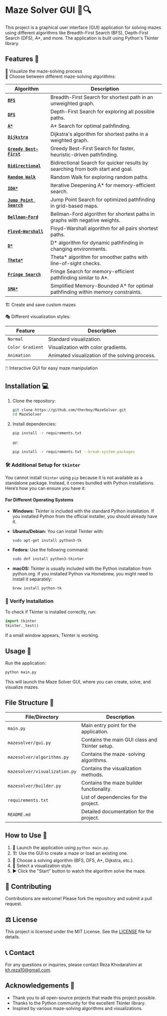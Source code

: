 # Maze Solver GUI 🧩🔍

This project is a graphical user interface (GUI) application for solving mazes using different algorithms like Breadth-First Search (BFS), Depth-First Search (DFS), A*, and more. The application is built using Python's Tkinter library.

## Features 🌟

🎨 Visualize the maze-solving process  
🔀 Choose between different maze-solving algorithms:

| Algorithm                                                         | Description                                                                                     |
|-----------------------------------------------------------------|-------------------------------------------------------------------------------------------------|
| [**`BFS`**](https://www.geeksforgeeks.org/breadth-first-search-or-bfs-for-a-graph/)                 | Breadth-First Search for shortest path in an unweighted graph.                                  |
| [**`DFS`**](https://www.geeksforgeeks.org/depth-first-search-or-dfs-for-a-graph/)                 | Depth-First Search for exploring all possible paths.                                            |
| [**`A*`**](https://www.geeksforgeeks.org/a-search-algorithm/)                                     | A* Search for optimal pathfinding.                                                              |
| [**`Dijkstra`**](https://www.geeksforgeeks.org/dijkstras-shortest-path-algorithm-greedy-algo-7/)   | Dijkstra's algorithm for shortest paths in a weighted graph.                                    |
| [**`Greedy Best-First`**](https://www.geeksforgeeks.org/greedy-best-first-search-algorithm/)      | Greedy Best-First Search for faster, heuristic-driven pathfinding.                              |
| [**`Bidirectional`**](https://www.geeksforgeeks.org/bidirectional-search/)                        | Bidirectional Search for quicker results by searching from both start and goal.                 |
| [**`Random Walk`**](https://www.geeksforgeeks.org/random-walk-implementation-python/)             | Random Walk for exploring random paths.                                                         |
| [**`IDA*`**](https://www.geeksforgeeks.org/iterative-deepening-a-algorithm-ida-artificial-intelligence/) | Iterative Deepening A* for memory-efficient search.                                             |
| [**`Jump Point Search`**](https://www.geeksforgeeks.org/jump-search/)                             | Jump Point Search for optimized pathfinding in grid-based maps.                                 |
| [**`Bellman-Ford`**](https://www.geeksforgeeks.org/bellman-ford-algorithm-dp-23/)                 | Bellman-Ford algorithm for shortest paths in graphs with negative weights.                      |
| [**`Floyd-Warshall`**](https://www.geeksforgeeks.org/floyd-warshall-algorithm-dp-16/)             | Floyd-Warshall algorithm for all pairs shortest paths.                                          |
| [**`D*`**](https://en.wikipedia.org/wiki/D*)                                                      | D* algorithm for dynamic pathfinding in changing environments.                                  |
| [**`Theta*`**](https://news.movel.ai/theta-star?x-host=news.movel.ai)                              | Theta* algorithm for smoother paths with line-of-sight checks.                                  |
| [**`Fringe Search`**](https://en.wikipedia.org/wiki/Fringe_search)                                | Fringe Search for memory-efficient pathfinding similar to A*.                                   |
| [**`SMA*`**](https://en.wikipedia.org/wiki/SMA*)                                                  | Simplified Memory-Bounded A* for optimal pathfinding within memory constraints.                 |

🏗️ Create and save custom mazes                              

🎭 Different visualization styles:                            

| Feature                                                         | Description                                                                                     |
|-----------------------------------------------------------------|-------------------------------------------------------------------------------------------------|
|  `Normal`                                                       | Standard visualization.                                                                         |
|  `Color Gradient`                                               | Visualization with color gradients.                                                             |
|  `Animation`                                                    | Animated visualization of the solving process.                                                  |

🖱️ Interactive GUI for easy maze manipulation


## Installation 💻

1. Clone the repository:
   ```bash
   git clone https://github.com/therboy/MazeSolver.git
   cd MazeSolver
   ```

2. Install dependencies:
   ```bash
   pip install -r requirements.txt
   ```
   or:
   ```bash
   pip install -r requirements.txt --break-system-packages
   ```

### 🛠️ Additional Setup for `tkinter`

You cannot install `tkinter` using `pip` because it is not available as a standalone package. Instead, it comes bundled with Python installations. Here’s how you can ensure you have it:

#### For Different Operating Systems

- **Windows:**
  Tkinter is included with the standard Python installation. If you installed Python from the official installer, you should already have it.

- **Ubuntu/Debian:**
  You can install Tkinter with:
  ```bash
  sudo apt-get install python3-tk
  ```

- **Fedora:**
  Use the following command:
  ```bash
  sudo dnf install python3-tkinter
  ```

- **macOS:**
  Tkinter is usually included with the Python installation from python.org. If you installed Python via Homebrew, you might need to install it separately:
  ```bash
  brew install python-tk
  ```

### 🧪 Verify Installation

To check if Tkinter is installed correctly, run:

```python
import tkinter
tkinter._test()
```

If a small window appears, Tkinter is working.

## Usage 🚀

Run the application:
```bash
python main.py
```

This will launch the Maze Solver GUI, where you can create, solve, and visualize mazes.

## File Structure 📁

| File/Directory             | Description                                        |
|----------------------------|----------------------------------------------------|
| `main.py`                  | Main entry point for the application.              |
| `mazesolver/gui.py`        | Contains the main GUI class and Tkinter setup.     |
| `mazesolver/algorithms.py` | Contains the maze-solving algorithms.              |
| `mazesolver/visualization.py` | Contains the visualization methods.            |
| `mazesolver/builder.py`    | Contains the maze builder functionality.           |
| `requirements.txt`         | List of dependencies for the project.              |
| `README.md`                | Detailed documentation for the project.            |

## How to Use 📝

1. 🚀 Launch the application using `python main.py`.
2. 🏗️ Use the GUI to create a maze or load an existing one.
3. 🧠 Choose a solving algorithm (BFS, DFS, A*, Dijkstra, etc.).
4. 🎨 Select a visualization style.
5. ▶️ Click the "Start" button to watch the algorithm solve the maze.

## 🤝 Contributing

Contributions are welcome! Please fork the repository and submit a pull request.

## ⚖️ License

This project is licensed under the MIT License. See the [LICENSE](LICENSE) file for details.

## 📞 Contact

For any questions or inquiries, please contact Reza Khodarahimi at kh.reza10@gmail.com.

## Acknowledgements 🙏
- Thank you to all open-source projects that made this project possible.
- Thanks to the Python community for the excellent Tkinter library.
- Inspired by various maze-solving algorithms and visualizations.
